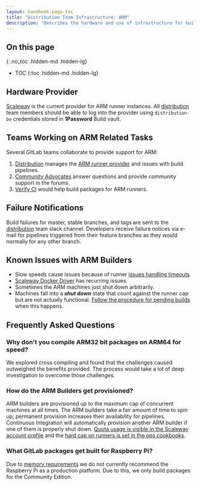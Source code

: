 ```yaml
---
layout: handbook-page-toc
title: "Distribution Team Infrastructure: ARM"
description: "Describes the hardware and use of infrastructure for building ARM packages."
---
```


## On this page
{:.no_toc .hidden-md .hidden-lg}

- TOC
{:toc .hidden-md .hidden-lg}

## Hardware Provider

[Scaleway][scaleway] is the current provider for ARM runner instances. All
[distribution][distribution] team members should be able to log into the
provider using `distribution-be` credentials stored in **1Password** Build vault.

## Teams Working on ARM Related Tasks

Several GitLab teams collaborate to provide support for ARM:

1. [Distribution][distribution] manages the [ARM runner provider][scaleway]
   and issues with build pipelines.
1. [Community Advocates][advocates] answer questions and provide community support in the forums.
1. [Verify CI][verify-ci] would help build packages for ARM runners.

## Failure Notifications

Build failures for master, stable branches, and tags are sent to the
[distribution][distribution] team slack channel. Developers receive failure
notices via e-mail for pipelines triggered from their feature branches as
they would normally for any other branch.

## Known Issues with ARM Builders

- Slow speeds cause issues because of runner [issues handling timeouts][timeout-blog].
- [Scaleway Docker Driver][scaleway-driver] has recurring issues.
- Sometimes the ARM machines just shut down arbitrarily.
- Machines fall into a ***shut down*** state that count against the runner
  cap but are not actually functional.
  [Follow the procedure for pending builds][pending-builds] when this happens.


## Frequently Asked Questions

### Why don't you compile ARM32 bit packages on ARM64 for speed?

We explored cross compiling and found that the challenges caused outweighed
the benefits provided. The process would take a lot of deep investigation to
overcome those challenges.

### How do the ARM Builders get provisioned?

ARM builders are provisioned up to the maximum cap of concurrent machines at
all times. The ARM builders take a fair amount of time to spin up; permanent
provision increases their availability for pipelines. Continuous Integration
will automatically provision another ARM builder if one of them is properly
shut down. [Quota usage is visible in the Scaleway account profile][quotas]
and the [hard cap on runners is set in the ops cookbooks][cap-setting].

### What GitLab packages get built for Raspberry Pi?

Due to [memory requirements] we do not currently recommend the Raspberry Pi
as a production platform. Due to this, we only build packages for the
Community Edition.

[scaleway]: https://www.scaleway.com/en/virtual-instances/arm-instances/
[verify-ci]: /handbook/engineering/development/ops/verify/
[distribution]: /handbook/engineering/development/enablement/distribution/
[advocates]: /handbook/marketing/community-relations/community-advocacy/
[timeout-blog]: https://about.gitlab.com/blog/2019/11/15/tracking-down-missing-tcp-keepalives/
[scaleway-driver]: https://github.com/scaleway/docker-machine-driver-scaleway
[pending-builds]: /handbook/engineering/development/enablement/distribution/maintenance/build-machines.html#when-builds-are-pending-on-devgitlaborg
[memory requirements]: https://docs.gitlab.com/ee/install/requirements.html#memory
[quotas]: https://console.scaleway.com/account/profile
[cap-setting]: https://gitlab.com/gitlab-com/gl-infra/chef-repo/blob/56d8ce707368fbd529233213d6bb2624b28c13ee/roles/build-runners-gitlab-org.json#L145
